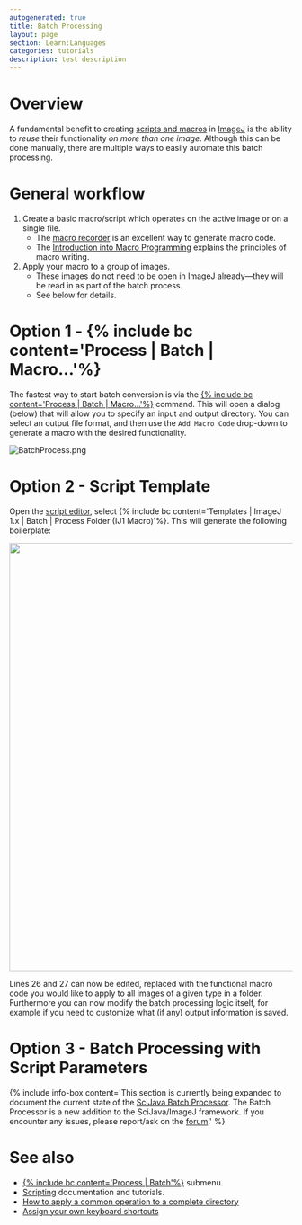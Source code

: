 ```yaml
---
autogenerated: true
title: Batch Processing
layout: page
section: Learn:Languages
categories: tutorials
description: test description
---
```





Overview
========

A fundamental benefit to creating [scripts and macros](/scripting) in [ImageJ](/about) is the ability to *reuse* their functionality *on more than one image*. Although this can be done manually, there are multiple ways to easily automate this batch processing.

General workflow
================

1.  Create a basic macro/script which operates on the active image or on a single file.
    -   The [macro recorder](Introduction_into_Macro_Programming#The_recorder) is an excellent way to generate macro code.
    -   The [Introduction into Macro Programming](/scripting/macro) explains the principles of macro writing.
2.  Apply your macro to a group of images.
    -   These images do not need to be open in ImageJ already—they will be read in as part of the batch process.
    -   See below for details.

Option 1 - {% include bc content='Process | Batch | Macro...'%}
==================================================================

The fastest way to start batch conversion is via the [{% include bc content='Process | Batch | Macro...'%}](https://imagej.net/docs/guide/146-29.html#toc-Subsubsection-29.12.3) command. This will open a dialog (below) that will allow you to specify an input and output directory. You can select an output file format, and then use the `Add Macro Code` drop-down to generate a macro with the desired functionality.

![](/media/BatchProcess.png "BatchProcess.png")

Option 2 - Script Template
==========================

Open the [script editor](/scripting/script-editor), select {% include bc content='Templates | ImageJ 1.x | Batch | Process Folder (IJ1 Macro)'%}. This will generate the following boilerplate:

<img src="/media/Process folder ij1.png" width="762"/>

Lines 26 and 27 can now be edited, replaced with the functional macro code you would like to apply to all images of a given type in a folder. Furthermore you can now modify the batch processing logic itself, for example if you need to customize what (if any) output information is saved.

Option 3 - Batch Processing with Script Parameters
==================================================

{% include info-box content='This section is currently being expanded to document the current state of the [SciJava Batch Processor](https://github.com/scijava/batch-processor/). The Batch Processor is a new addition to the SciJava/ImageJ framework. If you encounter any issues, please report/ask on the [forum](/help).' %}

See also
========

-   [{% include bc content='Process | Batch'%}](https://imagej.net/docs/guide/146-29.html#toc-Subsection-29.12) submenu.
-   [Scripting](/scripting) documentation and tutorials.
-   [How to apply a common operation to a complete directory](How_to_apply_a_common_operation_to_a_complete_directory)
-   [Assign your own keyboard shortcuts](Keyboard_shortcuts#Creating_your_own_keyboard_shortcuts)
